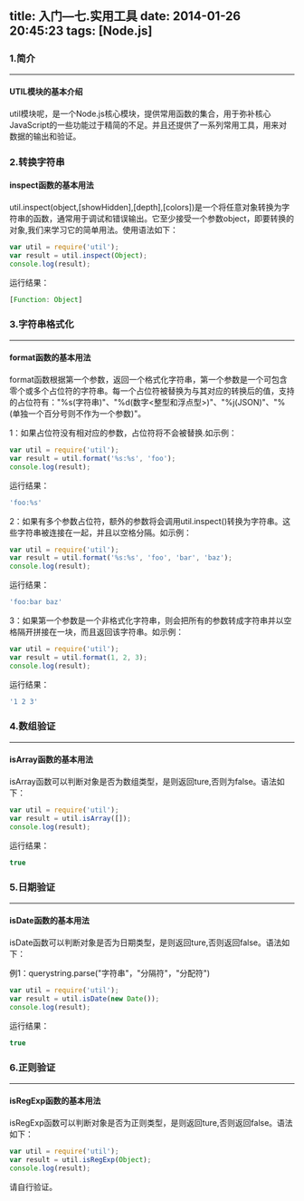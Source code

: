 title: 入门—七.实用工具
date: 2014-01-26 20:45:23
tags: [Node.js]
---

### 1.简介
---
#### UTIL模块的基本介绍
util模块呢，是一个Node.js核心模块，提供常用函数的集合，用于弥补核心JavaScript的一些功能过于精简的不足。并且还提供了一系列常用工具，用来对数据的输出和验证。

### 2.转换字符串
#### inspect函数的基本用法
util.inspect(object,[showHidden],[depth],[colors])是一个将任意对象转换为字符串的函数，通常用于调试和错误输出。它至少接受一个参数object，即要转换的对象,我们来学习它的简单用法。使用语法如下：
```javascript
var util = require('util');
var result = util.inspect(Object);
console.log(result);
```
运行结果：
```javascript
[Function: Object]
```

### 3.字符串格式化
---
#### format函数的基本用法
format函数根据第一个参数，返回一个格式化字符串，第一个参数是一个可包含零个或多个占位符的字符串。每一个占位符被替换为与其对应的转换后的值，支持的占位符有："%s(字符串)"、"%d(数字<整型和浮点型>)"、"%j(JSON)"、"%(单独一个百分号则不作为一个参数)"。

1：如果占位符没有相对应的参数，占位符将不会被替换.如示例：

```javascript
var util = require('util');
var result = util.format('%s:%s', 'foo');
console.log(result);
```
运行结果：

```javascript
'foo:%s'
```

2：如果有多个参数占位符，额外的参数将会调用util.inspect()转换为字符串。这些字符串被连接在一起，并且以空格分隔。如示例：
```javascript
var util = require('util');
var result = util.format('%s:%s', 'foo', 'bar', 'baz');
console.log(result);
```
运行结果：

```javascript
'foo:bar baz'
```

3：如果第一个参数是一个非格式化字符串，则会把所有的参数转成字符串并以空格隔开拼接在一块，而且返回该字符串。如示例：
```javascript
var util = require('util');
var result = util.format(1, 2, 3);
console.log(result);
```
运行结果：

```javascript
'1 2 3'
```

### 4.数组验证
---
#### isArray函数的基本用法
isArray函数可以判断对象是否为数组类型，是则返回ture,否则为false。语法如下：

```javascript
var util = require('util');
var result = util.isArray([]);
console.log(result);
```
运行结果：

```javascript
true
```

### 5.日期验证
---
#### isDate函数的基本用法
isDate函数可以判断对象是否为日期类型，是则返回ture,否则返回false。语法如下：

例1：querystring.parse("字符串"，"分隔符"，"分配符")
```javascript
var util = require('util');
var result = util.isDate(new Date());
console.log(result);
```
运行结果：
```javascript
true
```
### 6.正则验证
---
#### isRegExp函数的基本用法

isRegExp函数可以判断对象是否为正则类型，是则返回ture,否则返回false。语法如下：
```javascript
var util = require('util');
var result = util.isRegExp(Object);
console.log(result);
```
请自行验证。


